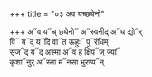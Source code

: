 +++
title = "०३ अव यच्छ्येनो"

+++
अ᳓व य᳓च् छ्येनो᳓ अ᳓स्वनीद् अ᳓ध द्यो᳓र्  
वि᳓ य᳓द् य᳓दि वा᳓त ऊहुः᳓ पु᳓रंधिम्  
सृज᳓द् य᳓द् अस्मा अ᳓व ह क्षिप᳓ज् ज्यां᳓  
कृशा᳓नुर् अ᳓स्ता म᳓नसा भुरण्य᳓न्